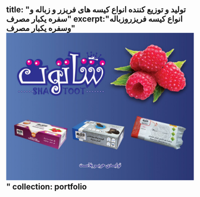 title: "تولید و توزیع کننده انواع کیسه های فریزر و زباله و سفره یکبار مصرف"
excerpt:"انواع کیسه فریزروزباله وسفره یکبار مصرف" <br/><img src='/images/PP.jpg'>"
collection: portfolio
---

